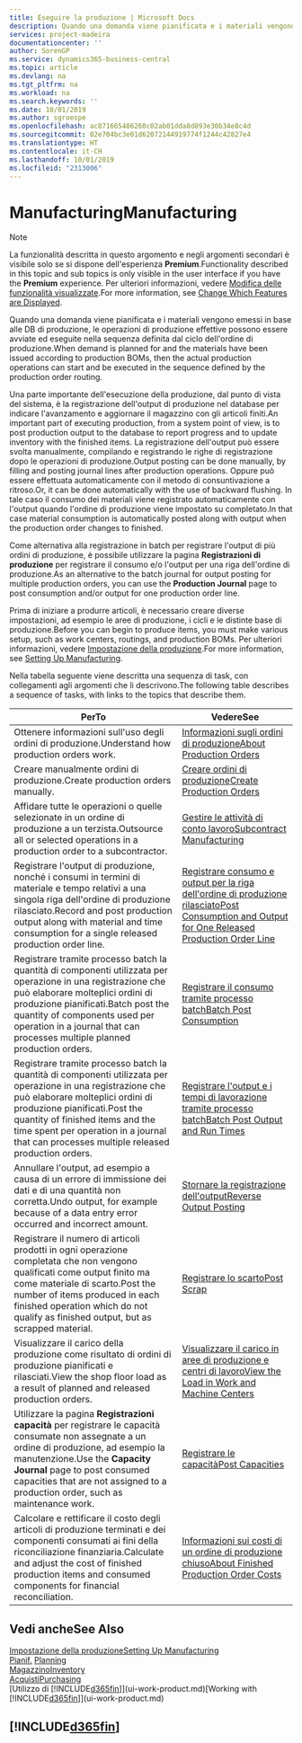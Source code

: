 ```yaml
---
title: Eseguire la produzione | Microsoft Docs
description: Quando una domanda viene pianificata e i materiali vengono emessi in base alle DB di produzione, le operazioni di produzione effettive possono essere avviate ed eseguite nella sequenza definita dal ciclo dell'ordine di produzione.
services: project-madeira
documentationcenter: ''
author: SorenGP
ms.service: dynamics365-business-central
ms.topic: article
ms.devlang: na
ms.tgt_pltfrm: na
ms.workload: na
ms.search.keywords: ''
ms.date: 10/01/2019
ms.author: sgroespe
ms.openlocfilehash: ac871665486260c02ab01dda8d893e30b34e8c4d
ms.sourcegitcommit: 02e704bc3e01d62072144919774f1244c42827e4
ms.translationtype: HT
ms.contentlocale: it-CH
ms.lasthandoff: 10/01/2019
ms.locfileid: "2313006"
---
```

# <a name="manufacturing"></a><span data-ttu-id="67387-103">Manufacturing</span><span class="sxs-lookup"><span data-stu-id="67387-103">Manufacturing</span></span>
> [!NOTE]
> <span data-ttu-id="67387-104">La funzionalità descritta in questo argomento e negli argomenti secondari è visibile solo se si dispone dell'esperienza **Premium**.</span><span class="sxs-lookup"><span data-stu-id="67387-104">Functionality described in this topic and sub topics is only visible in the user interface if you have the **Premium** experience.</span></span> <span data-ttu-id="67387-105">Per ulteriori informazioni, vedere [Modifica delle funzionalità visualizzate](ui-experiences.md).</span><span class="sxs-lookup"><span data-stu-id="67387-105">For more information, see [Change Which Features are Displayed](ui-experiences.md).</span></span>

<span data-ttu-id="67387-106">Quando una domanda viene pianificata e i materiali vengono emessi in base alle DB di produzione, le operazioni di produzione effettive possono essere avviate ed eseguite nella sequenza definita dal ciclo dell'ordine di produzione.</span><span class="sxs-lookup"><span data-stu-id="67387-106">When demand is planned for and the materials have been issued according to production BOMs, then the actual production operations can start and be executed in the sequence defined by the production order routing.</span></span>  

<span data-ttu-id="67387-107">Una parte importante dell'esecuzione della produzione, dal punto di vista del sistema, è la registrazione dell'output di produzione nel database per indicare l'avanzamento e aggiornare il magazzino con gli articoli finiti.</span><span class="sxs-lookup"><span data-stu-id="67387-107">An important part of executing production, from a system point of view, is to post production output to the database to report progress and to update inventory with the finished items.</span></span> <span data-ttu-id="67387-108">La registrazione dell'output può essere svolta manualmente, compilando e registrando le righe di registrazione dopo le operazioni di produzione.</span><span class="sxs-lookup"><span data-stu-id="67387-108">Output posting can be done manually, by filling and posting journal lines after production operations.</span></span> <span data-ttu-id="67387-109">Oppure può essere effettuata automaticamente con il metodo di consuntivazione a ritroso.</span><span class="sxs-lookup"><span data-stu-id="67387-109">Or, it can be done automatically with the use of backward flushing.</span></span> <span data-ttu-id="67387-110">In tale caso il consumo dei materiali viene registrato automaticamente con l'output quando l'ordine di produzione viene impostato su completato.</span><span class="sxs-lookup"><span data-stu-id="67387-110">In that case material consumption is automatically posted along with output when the production order changes to finished.</span></span>  

<span data-ttu-id="67387-111">Come alternativa alla registrazione in batch per registrare l'output di più ordini di produzione, è possibile utilizzare la pagina **Registrazioni di produzione** per registrare il consumo e/o l'output per una riga dell'ordine di produzione.</span><span class="sxs-lookup"><span data-stu-id="67387-111">As an alternative to the batch journal for output posting for multiple production orders, you can use the **Production Journal** page to post consumption and/or output for one production order line.</span></span>

<span data-ttu-id="67387-112">Prima di iniziare a produrre articoli, è necessario creare diverse impostazioni, ad esempio le aree di produzione, i cicli e le distinte base di produzione.</span><span class="sxs-lookup"><span data-stu-id="67387-112">Before you can begin to produce items, you must make various setup, such as work centers, routings, and production BOMs.</span></span> <span data-ttu-id="67387-113">Per ulteriori informazioni, vedere [Impostazione della produzione](production-configure-production-processes.md).</span><span class="sxs-lookup"><span data-stu-id="67387-113">For more information, see [Setting Up Manufacturing](production-configure-production-processes.md).</span></span>

<span data-ttu-id="67387-114">Nella tabella seguente viene descritta una sequenza di task, con collegamenti agli argomenti che li descrivono.</span><span class="sxs-lookup"><span data-stu-id="67387-114">The following table describes a sequence of tasks, with links to the topics that describe them.</span></span>   

|<span data-ttu-id="67387-115">**Per**</span><span class="sxs-lookup"><span data-stu-id="67387-115">**To**</span></span>|<span data-ttu-id="67387-116">**Vedere**</span><span class="sxs-lookup"><span data-stu-id="67387-116">**See**</span></span>|  
|------------|-------------|  
|<span data-ttu-id="67387-117">Ottenere informazioni sull'uso degli ordini di produzione.</span><span class="sxs-lookup"><span data-stu-id="67387-117">Understand how production orders work.</span></span>|[<span data-ttu-id="67387-118">Informazioni sugli ordini di produzione</span><span class="sxs-lookup"><span data-stu-id="67387-118">About Production Orders</span></span>](production-about-production-orders.md)|
|<span data-ttu-id="67387-119">Creare manualmente ordini di produzione.</span><span class="sxs-lookup"><span data-stu-id="67387-119">Create production orders manually.</span></span>|[<span data-ttu-id="67387-120">Creare ordini di produzione</span><span class="sxs-lookup"><span data-stu-id="67387-120">Create Production Orders</span></span>](production-how-to-create-production-orders.md)|
|<span data-ttu-id="67387-121">Affidare tutte le operazioni o quelle selezionate in un ordine di produzione a un terzista.</span><span class="sxs-lookup"><span data-stu-id="67387-121">Outsource all or selected operations in a production order to a subcontractor.</span></span>|[<span data-ttu-id="67387-122">Gestire le attività di conto lavoro</span><span class="sxs-lookup"><span data-stu-id="67387-122">Subcontract Manufacturing</span></span>](production-how-to-subcontract-manufacturing.md)|
|<span data-ttu-id="67387-123">Registrare l'output di produzione, nonché i consumi in termini di materiale e tempo relativi a una singola riga dell'ordine di produzione rilasciato.</span><span class="sxs-lookup"><span data-stu-id="67387-123">Record and post production output along with material and time consumption for a single released production order line.</span></span>|[<span data-ttu-id="67387-124">Registrare consumo e output per la riga dell'ordine di produzione rilasciato</span><span class="sxs-lookup"><span data-stu-id="67387-124">Post Consumption and Output for One Released Production Order Line</span></span>](production-how-to-register-consumption-and-output.md)|  
|<span data-ttu-id="67387-125">Registrare tramite processo batch la quantità di componenti utilizzata per operazione in una registrazione che può elaborare molteplici ordini di produzione pianificati.</span><span class="sxs-lookup"><span data-stu-id="67387-125">Batch post the quantity of components used per operation in a journal that can processes multiple planned production orders.</span></span>|[<span data-ttu-id="67387-126">Registrare il consumo tramite processo batch</span><span class="sxs-lookup"><span data-stu-id="67387-126">Batch Post Consumption</span></span>](production-how-to-post-consumption.md)|
|<span data-ttu-id="67387-127">Registrare tramite processo batch la quantità di componenti utilizzata per operazione in una registrazione che può elaborare molteplici ordini di produzione pianificati.</span><span class="sxs-lookup"><span data-stu-id="67387-127">Post the quantity of finished items and the time spent per operation in a journal that can processes multiple released production orders.</span></span>|[<span data-ttu-id="67387-128">Registrare l'output e i tempi di lavorazione tramite processo batch</span><span class="sxs-lookup"><span data-stu-id="67387-128">Batch Post Output and Run Times</span></span>](production-how-to-post-output-quantity.md)|
|<span data-ttu-id="67387-129">Annullare l'output, ad esempio a causa di un errore di immissione dei dati e di una quantità non corretta.</span><span class="sxs-lookup"><span data-stu-id="67387-129">Undo output, for example because of a data entry error occurred and incorrect amount.</span></span>  |[<span data-ttu-id="67387-130">Stornare la registrazione dell'output</span><span class="sxs-lookup"><span data-stu-id="67387-130">Reverse Output Posting</span></span>](production-how-to-reverse-output-posting.md)|  
|<span data-ttu-id="67387-131">Registrare il numero di articoli prodotti in ogni operazione completata che non vengono qualificati come output finito ma come materiale di scarto.</span><span class="sxs-lookup"><span data-stu-id="67387-131">Post the number of items produced in each finished operation which do not qualify as finished output, but as scrapped material.</span></span>|[<span data-ttu-id="67387-132">Registrare lo scarto</span><span class="sxs-lookup"><span data-stu-id="67387-132">Post Scrap</span></span>](production-how-to-post-scrap.md)|
|<span data-ttu-id="67387-133">Visualizzare il carico della produzione come risultato di ordini di produzione pianificati e rilasciati.</span><span class="sxs-lookup"><span data-stu-id="67387-133">View the shop floor load as a result of planned and released production orders.</span></span>|[<span data-ttu-id="67387-134">Visualizzare il carico in aree di produzione e centri di lavoro</span><span class="sxs-lookup"><span data-stu-id="67387-134">View the Load in Work and Machine Centers</span></span>](production-how-to-view-the-load-on-work-centers.md)|      
|<span data-ttu-id="67387-135">Utilizzare la pagina **Registrazioni capacità** per registrare le capacità consumate non assegnate a un ordine di produzione, ad esempio la manutenzione.</span><span class="sxs-lookup"><span data-stu-id="67387-135">Use the **Capacity Journal** page to post consumed capacities that are not assigned to a production order, such as maintenance work.</span></span>|[<span data-ttu-id="67387-136">Registrare le capacità</span><span class="sxs-lookup"><span data-stu-id="67387-136">Post Capacities</span></span>](production-how-to-post-capacities.md)|  
|<span data-ttu-id="67387-137">Calcolare e rettificare il costo degli articoli di produzione terminati e dei componenti consumati ai fini della riconciliazione finanziaria.</span><span class="sxs-lookup"><span data-stu-id="67387-137">Calculate and adjust the cost of finished production items and consumed components for financial reconciliation.</span></span>|[<span data-ttu-id="67387-138">Informazioni sui costi di un ordine di produzione chiuso</span><span class="sxs-lookup"><span data-stu-id="67387-138">About Finished Production Order Costs</span></span>](finance-about-finished-production-order-costs.md)|  

## <a name="see-also"></a><span data-ttu-id="67387-139">Vedi anche</span><span class="sxs-lookup"><span data-stu-id="67387-139">See Also</span></span>  
[<span data-ttu-id="67387-140">Impostazione della produzione</span><span class="sxs-lookup"><span data-stu-id="67387-140">Setting Up Manufacturing</span></span>](production-configure-production-processes.md)  
<span data-ttu-id="67387-141">[Pianif.](production-planning.md)    </span><span class="sxs-lookup"><span data-stu-id="67387-141">[Planning](production-planning.md)    </span></span>  
[<span data-ttu-id="67387-142">Magazzino</span><span class="sxs-lookup"><span data-stu-id="67387-142">Inventory</span></span>](inventory-manage-inventory.md)  
[<span data-ttu-id="67387-143">Acquisti</span><span class="sxs-lookup"><span data-stu-id="67387-143">Purchasing</span></span>](purchasing-manage-purchasing.md)  
<span data-ttu-id="67387-144">[Utilizzo di [!INCLUDE[d365fin](includes/d365fin_md.md)]](ui-work-product.md)</span><span class="sxs-lookup"><span data-stu-id="67387-144">[Working with [!INCLUDE[d365fin](includes/d365fin_md.md)]](ui-work-product.md)</span></span>

## [!INCLUDE[d365fin](includes/free_trial_md.md)]  
